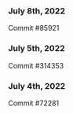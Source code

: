 ### July 8th, 2022

Commit #85921

### July 5th, 2022

Commit #314353


### July 4th, 2022

Commit #72281
